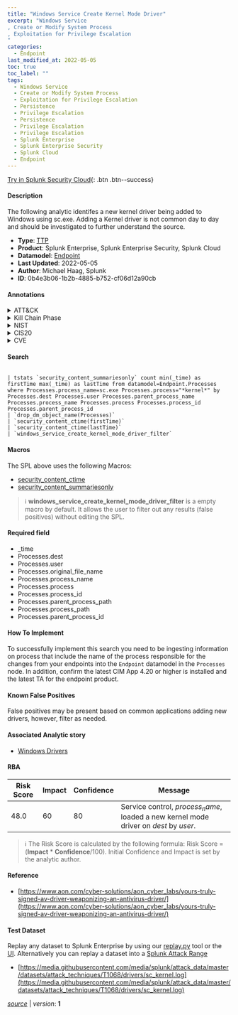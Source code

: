 ```yaml
---
title: "Windows Service Create Kernel Mode Driver"
excerpt: "Windows Service
, Create or Modify System Process
, Exploitation for Privilege Escalation
"
categories:
  - Endpoint
last_modified_at: 2022-05-05
toc: true
toc_label: ""
tags:
  - Windows Service
  - Create or Modify System Process
  - Exploitation for Privilege Escalation
  - Persistence
  - Privilege Escalation
  - Persistence
  - Privilege Escalation
  - Privilege Escalation
  - Splunk Enterprise
  - Splunk Enterprise Security
  - Splunk Cloud
  - Endpoint
---
```




[Try in Splunk Security Cloud](https://www.splunk.com/en_us/products/cyber-security.html){: .btn .btn--success}

#### Description

The following analytic identifes a new kernel driver being added to Windows using sc.exe. Adding a Kernel driver is not common day to day and should be investigated to further understand the source.

- **Type**: [TTP](https://github.com/splunk/security_content/wiki/Detection-Analytic-Types)
- **Product**: Splunk Enterprise, Splunk Enterprise Security, Splunk Cloud
- **Datamodel**: [Endpoint](https://docs.splunk.com/Documentation/CIM/latest/User/Endpoint)
- **Last Updated**: 2022-05-05
- **Author**: Michael Haag, Splunk
- **ID**: 0b4e3b06-1b2b-4885-b752-cf06d12a90cb


#### Annotations

<details>
  <summary>ATT&CK</summary>

<div markdown="1">


| ID             | Technique        |  Tactic             |
| -------------- | ---------------- |-------------------- |
| [T1543.003](https://attack.mitre.org/techniques/T1543/003/) | Windows Service | Persistence, Privilege Escalation |

| [T1543](https://attack.mitre.org/techniques/T1543/) | Create or Modify System Process | Persistence, Privilege Escalation |

| [T1068](https://attack.mitre.org/techniques/T1068/) | Exploitation for Privilege Escalation | Privilege Escalation |

</div>
</details>


<details>
  <summary>Kill Chain Phase</summary>

<div markdown="1">

* Installation


</div>
</details>


<details>
  <summary>NIST</summary>

<div markdown="1">

* DE.CM



</div>
</details>

<details>
  <summary>CIS20</summary>

<div markdown="1">

* CIS 3
* CIS 5
* CIS 16



</div>
</details>

<details>
  <summary>CVE</summary>

<div markdown="1">


</div>
</details>

#### Search 

```

| tstats `security_content_summariesonly` count min(_time) as firstTime max(_time) as lastTime from datamodel=Endpoint.Processes where Processes.process_name=sc.exe Processes.process="*kernel*" by Processes.dest Processes.user Processes.parent_process_name Processes.process_name Processes.process Processes.process_id Processes.parent_process_id 
| `drop_dm_object_name(Processes)` 
| `security_content_ctime(firstTime)` 
| `security_content_ctime(lastTime)` 
| `windows_service_create_kernel_mode_driver_filter`
```

#### Macros
The SPL above uses the following Macros:
* [security_content_ctime](https://github.com/splunk/security_content/blob/develop/macros/security_content_ctime.yml)
* [security_content_summariesonly](https://github.com/splunk/security_content/blob/develop/macros/security_content_summariesonly.yml)

> :information_source:
> **windows_service_create_kernel_mode_driver_filter** is a empty macro by default. It allows the user to filter out any results (false positives) without editing the SPL.

#### Required field
* _time
* Processes.dest
* Processes.user
* Processes.original_file_name
* Processes.process_name
* Processes.process
* Processes.process_id
* Processes.parent_process_path
* Processes.process_path
* Processes.parent_process_id


#### How To Implement
To successfully implement this search you need to be ingesting information on process that include the name of the process responsible for the changes from your endpoints into the `Endpoint` datamodel in the `Processes` node. In addition, confirm the latest CIM App 4.20 or higher is installed and the latest TA for the endpoint product.

#### Known False Positives
False positives may be present based on common applications adding new drivers, however, filter as needed.

#### Associated Analytic story
* [Windows Drivers](/stories/windows_drivers)




#### RBA

| Risk Score  | Impact      | Confidence   | Message      |
| ----------- | ----------- |--------------|--------------|
| 48.0 | 60 | 80 | Service control, $process_name$, loaded a new kernel mode driver on $dest$ by $user$. |


> :information_source:
> The Risk Score is calculated by the following formula: Risk Score = (**Impact** * **Confidence**/100). Initial Confidence and Impact is set by the analytic author. 

#### Reference

* [https://www.aon.com/cyber-solutions/aon_cyber_labs/yours-truly-signed-av-driver-weaponizing-an-antivirus-driver/](https://www.aon.com/cyber-solutions/aon_cyber_labs/yours-truly-signed-av-driver-weaponizing-an-antivirus-driver/)



#### Test Dataset
Replay any dataset to Splunk Enterprise by using our [replay.py](https://github.com/splunk/attack_data#using-replaypy) tool or the [UI](https://github.com/splunk/attack_data#using-ui).
Alternatively you can replay a dataset into a [Splunk Attack Range](https://github.com/splunk/attack_range#replay-dumps-into-attack-range-splunk-server)


* [https://media.githubusercontent.com/media/splunk/attack_data/master/datasets/attack_techniques/T1068/drivers/sc_kernel.log](https://media.githubusercontent.com/media/splunk/attack_data/master/datasets/attack_techniques/T1068/drivers/sc_kernel.log)



[*source*](https://github.com/splunk/security_content/tree/develop/detections/endpoint/windows_service_create_kernel_mode_driver.yml) \| *version*: **1**